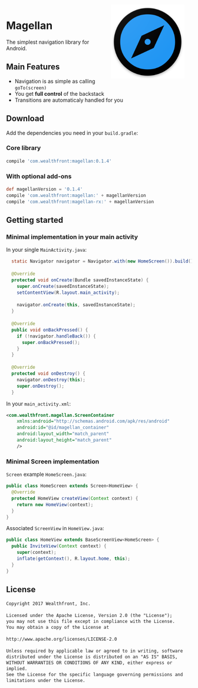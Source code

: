 <img src="assets/magellan_icon_web_hi_res_512.png" width="200" align="right" hspace="20" />

# Magellan

The simplest navigation library for Android.


## Main Features

 - Navigation is as simple as calling `goTo(screen)`
 - You get **full control** of the backstack
 - Transitions are automaticaly handled for you
 
## Download

Add the dependencies you need in your `build.gradle`:

### Core library

```gradle
compile 'com.wealthfront:magellan:0.1.4'
```
### With optional add-ons

```gradle
def magellanVersion = '0.1.4'
compile 'com.wealthfront:magellan:' + magellanVersion
compile 'com.wealthfront:magellan-rx:' + magellanVersion
```

## Getting started

### Minimal implementation in your main activity

In your single `MainActivity.java`:

```java
  static Navigator navigator = Navigator.with(new HomeScreen()).build();

  @Override
  protected void onCreate(Bundle savedInstanceState) {
    super.onCreate(savedInstanceState);
    setContentView(R.layout.main_activity);
    
    navigator.onCreate(this, savedInstanceState);
  }
  
  @Override
  public void onBackPressed() {
    if (!navigator.handleBack()) {
      super.onBackPressed();
    }
  }
  
  @Override
  protected void onDestroy() {
    navigator.onDestroy(this);
    super.onDestroy();
  }

```

In your `main_activity.xml`:

```xml
<com.wealthfront.magellan.ScreenContainer
    xmlns:android="http://schemas.android.com/apk/res/android"
    android:id="@id/magellan_container"
    android:layout_width="match_parent"
    android:layout_height="match_parent"
    /> 
```

### Minimal Screen implementation

`Screen` example `HomeScreen.java`:

```java
public class HomeScreen extends Screen<HomeView> {
  @Override
  protected HomeView createView(Context context) {
    return new HomeView(context);
  }
}
```

Associated `ScreenView` in `HomeView.java`:

```java
public class HomeView extends BaseScreenView<HomeScreen> {
  public InviteView(Context context) {
    super(context);
    inflate(getContext(), R.layout.home, this);
  }
}
``` 

## License

```
Copyright 2017 Wealthfront, Inc.

Licensed under the Apache License, Version 2.0 (the "License");
you may not use this file except in compliance with the License.
You may obtain a copy of the License at

http://www.apache.org/licenses/LICENSE-2.0

Unless required by applicable law or agreed to in writing, software
distributed under the License is distributed on an "AS IS" BASIS,
WITHOUT WARRANTIES OR CONDITIONS OF ANY KIND, either express or implied.
See the License for the specific language governing permissions and
limitations under the License.
```
